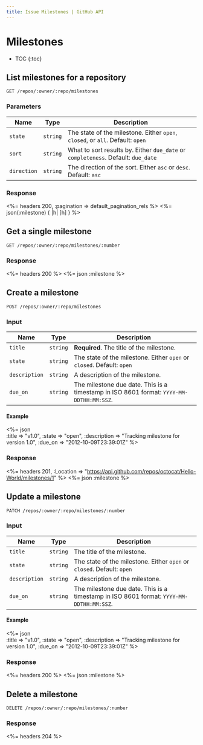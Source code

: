 ```yaml
---
title: Issue Milestones | GitHub API
---
```


# Milestones

* TOC
{:toc}

## List milestones for a repository

    GET /repos/:owner/:repo/milestones

### Parameters

Name | Type | Description
-----|------|--------------
`state`|`string` | The state of the milestone. Either `open`, `closed`, or `all`. Default: `open`
`sort`|`string` | What to sort results by. Either `due_date` or `completeness`. Default: `due_date`
`direction`|`string` | The direction of the sort. Either `asc` or `desc`. Default: `asc`


### Response

<%= headers 200, :pagination => default_pagination_rels %>
<%= json(:milestone) { |h| [h] } %>

## Get a single milestone

    GET /repos/:owner/:repo/milestones/:number

### Response

<%= headers 200 %>
<%= json :milestone %>

## Create a milestone

    POST /repos/:owner/:repo/milestones

### Input

Name | Type | Description
-----|------|---------------
`title`|`string` | **Required**. The title of the milestone.
`state`|`string` | The state of the milestone. Either `open` or `closed`. Default: `open`
`description`|`string` | A description of the milestone.
`due_on`|`string` | The milestone due date. This is a timestamp in ISO 8601 format: `YYYY-MM-DDTHH:MM:SSZ`.

#### Example

<%= json \
  :title => "v1.0",
  :state => "open",
  :description => "Tracking milestone for version 1.0",
  :due_on => "2012-10-09T23:39:01Z"
%>

### Response

<%= headers 201,
      :Location =>
"https://api.github.com/repos/octocat/Hello-World/milestones/1" %>
<%= json :milestone %>

## Update a milestone

    PATCH /repos/:owner/:repo/milestones/:number

### Input

Name | Type | Description
-----|------|---------------
`title`|`string` | The title of the milestone.
`state`|`string` | The state of the milestone. Either `open` or `closed`. Default: `open`
`description`|`string` | A description of the milestone.
`due_on`|`string` | The milestone due date. This is a timestamp in ISO 8601 format: `YYYY-MM-DDTHH:MM:SSZ`.

#### Example

<%= json \
  :title => "v1.0",
  :state => "open",
  :description => "Tracking milestone for version 1.0",
  :due_on => "2012-10-09T23:39:01Z"
%>

### Response

<%= headers 200 %>
<%= json :milestone %>

## Delete a milestone

    DELETE /repos/:owner/:repo/milestones/:number

### Response

<%= headers 204 %>
